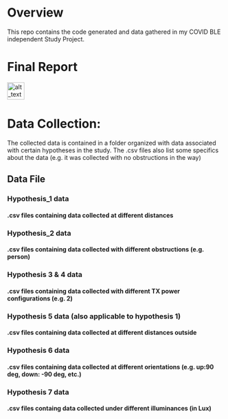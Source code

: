 # Overview
This repo contains the code generated and data gathered in my COVID BLE independent Study Project. 

# Final Report
[<img alt="alt_text" width="40px" src="https://user-images.githubusercontent.com/66737209/197114598-2a556311-bcbb-4c27-9c8d-7d1d5cfddd16.png" />](https://drive.google.com/file/d/1X6572iF5Cke2QAGJyMCGr7ZBpC5bxtc2/view?usp=sharing)

# Data Collection:
The collected data is contained in a folder organized with  data associated with certain hypotheses in the study. 
The .csv files also list some specifics about the data (e.g. it was collected with no obstructions in the way)

## Data File
### Hypothesis_1 data
#### .csv files containing data collected at different distances
### Hypothesis_2 data
#### .csv files containing data collected with different obstructions (e.g. person)
### Hypothesis 3 & 4 data
#### .csv files containing data collected with different TX power configurations (e.g. 2)
### Hypothesis 5 data (also applicable to hypothesis 1)
#### .csv files containing data collected at different distances outside
### Hypothesis 6 data
#### .csv files containing data collected at different orientations (e.g. up:90 deg, down: -90 deg, etc.)
### Hypothesis 7 data
#### .csv files containg data collected under different illuminances (in Lux)
